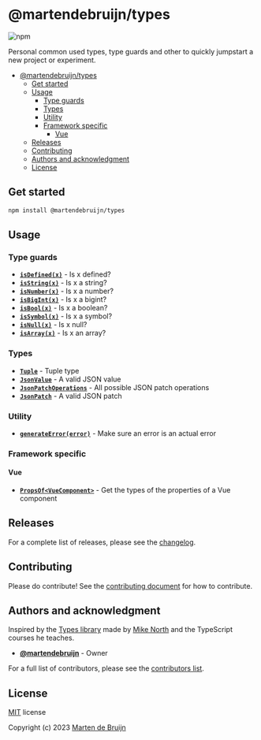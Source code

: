 # @martendebruijn/types

![npm](https://img.shields.io/npm/v/%40martendebruijn%2Ftypes?link=https%3A%2F%2Fwww.npmjs.com%2Fpackage%2F%40martendebruijn%2Ftypes&labelColor=%23004225&color=%23F5F5DC)

Personal common used types, type guards and other to quickly jumpstart a new project
or experiment.

- [@martendebruijn/types](#martendebruijntypes)
  - [Get started](#get-started)
  - [Usage](#usage)
    - [Type guards](#type-guards)
    - [Types](#types)
    - [Utility](#utility)
    - [Framework specific](#framework-specific)
      - [Vue](#vue)
  - [Releases](#releases)
  - [Contributing](#contributing)
  - [Authors and acknowledgment](#authors-and-acknowledgment)
  - [License](#license)

## Get started

```sh
npm install @martendebruijn/types
```

## Usage

### Type guards

- **[`isDefined(x)`](./src/guards.ts)** - Is x defined?
- **[`isString(x)`](./src/guards.ts)** - Is x a string?
- **[`isNumber(x)`](./src/guards.ts)** - Is x a number?
- **[`isBigInt(x)`](./src/guards.ts)** - Is x a bigint?
- **[`isBool(x)`](./src/guards.ts)** - Is x a boolean?
- **[`isSymbol(x)`](./src/guards.ts)** - Is x a symbol?
- **[`isNull(x)`](./src/guards.ts)** - Is x null?
- **[`isArray(x)`](./src/guards.ts)** - Is x an array?

### Types

- **[`Tuple`](./src/tuple.ts)** - Tuple type
- **[`JsonValue`](./src/JSON.ts)** - A valid JSON value
- **[`JsonPatchOperations`](./src/JSON.ts)** - All possible JSON patch operations
- **[`JsonPatch`](./src/JSON.ts)** - A valid JSON patch

### Utility

- **[`generateError(error)`](./src/utils.ts)** - Make sure an error is an actual
  error

### Framework specific

#### Vue

- **[`PropsOf<VueComponent>`](./src/vue.ts)** - Get the types of the properties
  of a Vue component

## Releases

For a complete list of releases, please see the [changelog](./CHANGELOG.md).

## Contributing

Please do contribute! See the [contributing document](./CONTRIBUTING.md) for how
to contribute.

## Authors and acknowledgment

Inspired by the [Types library](https://github.com/mike-north/types) made by
[Mike North](https://github.com/mike-north) and the TypeScript courses he teaches.

- **[@martendebruijn](https://github.com/martendebruijn)** - Owner

For a full list of contributors, please see the [contributors list](https://github.com/martendebruijn/types/graphs/contributors).

## License

[MIT](./LICENSE) license

Copyright (c) 2023 [Marten de Bruijn](https://github.com/martendebruijn)
